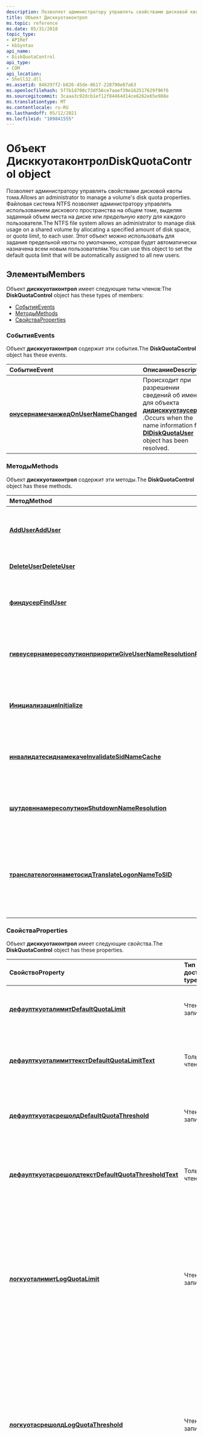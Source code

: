 ```yaml
---
description: Позволяет администратору управлять свойствами дисковой квоты тома.
title: Объект Дисккуотаконтрол
ms.topic: reference
ms.date: 05/31/2018
topic_type:
- APIRef
- kbSyntax
api_name:
- DiskQuotaControl
api_type:
- COM
api_location:
- Shell32.dll
ms.assetid: 846297f2-b826-45de-8617-228790e87a63
ms.openlocfilehash: 5f7b1d700c73df56ce7aaef39e162517629f96f6
ms.sourcegitcommit: 3caaa3c92dcb1ef12f84464d14ce6262e65e988e
ms.translationtype: MT
ms.contentlocale: ru-RU
ms.lasthandoff: 05/12/2021
ms.locfileid: "109841555"
---
```

# <a name="diskquotacontrol-object"></a><span data-ttu-id="bcd99-103">Объект Дисккуотаконтрол</span><span class="sxs-lookup"><span data-stu-id="bcd99-103">DiskQuotaControl object</span></span>

<span data-ttu-id="bcd99-104">Позволяет администратору управлять свойствами дисковой квоты тома.</span><span class="sxs-lookup"><span data-stu-id="bcd99-104">Allows an administrator to manage a volume's disk quota properties.</span></span> <span data-ttu-id="bcd99-105">Файловая система NTFS позволяет администратору управлять использованием дискового пространства на общем томе, выделяя заданный объем места на диске или *предельную квоту* для каждого пользователя.</span><span class="sxs-lookup"><span data-stu-id="bcd99-105">The NTFS file system allows an administrator to manage disk usage on a shared volume by allocating a specified amount of disk space, or *quota limit*, to each user.</span></span> <span data-ttu-id="bcd99-106">Этот объект можно использовать для задания предельной квоты по умолчанию, которая будет автоматически назначена всем новым пользователям.</span><span class="sxs-lookup"><span data-stu-id="bcd99-106">You can use this object to set the default quota limit that will be automatically assigned to all new users.</span></span>

## <a name="members"></a><span data-ttu-id="bcd99-107">Элементы</span><span class="sxs-lookup"><span data-stu-id="bcd99-107">Members</span></span>

<span data-ttu-id="bcd99-108">Объект **дисккуотаконтрол** имеет следующие типы членов:</span><span class="sxs-lookup"><span data-stu-id="bcd99-108">The **DiskQuotaControl** object has these types of members:</span></span>

-   [<span data-ttu-id="bcd99-109">События</span><span class="sxs-lookup"><span data-stu-id="bcd99-109">Events</span></span>](#events)
-   [<span data-ttu-id="bcd99-110">Методы</span><span class="sxs-lookup"><span data-stu-id="bcd99-110">Methods</span></span>](#methods)
-   [<span data-ttu-id="bcd99-111">Свойства</span><span class="sxs-lookup"><span data-stu-id="bcd99-111">Properties</span></span>](#properties)

### <a name="events"></a><span data-ttu-id="bcd99-112">События</span><span class="sxs-lookup"><span data-stu-id="bcd99-112">Events</span></span>

<span data-ttu-id="bcd99-113">Объект **дисккуотаконтрол** содержит эти события.</span><span class="sxs-lookup"><span data-stu-id="bcd99-113">The **DiskQuotaControl** object has these events.</span></span>



| <span data-ttu-id="bcd99-114">Событие</span><span class="sxs-lookup"><span data-stu-id="bcd99-114">Event</span></span>                                                           | <span data-ttu-id="bcd99-115">Описание</span><span class="sxs-lookup"><span data-stu-id="bcd99-115">Description</span></span>                                                                                                                   |
|:----------------------------------------------------------------|:------------------------------------------------------------------------------------------------------------------------------|
| [<span data-ttu-id="bcd99-116">**онусернамечанжед**</span><span class="sxs-lookup"><span data-stu-id="bcd99-116">**OnUserNameChanged**</span></span>](diskquotacontrol-onusernamechanged.md) | <span data-ttu-id="bcd99-117">Происходит при разрешении сведений об имени для объекта [**дидисккуотаусер**](didiskquotauser-object.md) .</span><span class="sxs-lookup"><span data-stu-id="bcd99-117">Occurs when the name information for a [**DIDiskQuotaUser**](didiskquotauser-object.md) object has been resolved.</span></span><br/> |



 

### <a name="methods"></a><span data-ttu-id="bcd99-118">Методы</span><span class="sxs-lookup"><span data-stu-id="bcd99-118">Methods</span></span>

<span data-ttu-id="bcd99-119">Объект **дисккуотаконтрол** содержит эти методы.</span><span class="sxs-lookup"><span data-stu-id="bcd99-119">The **DiskQuotaControl** object has these methods.</span></span>



| <span data-ttu-id="bcd99-120">Метод</span><span class="sxs-lookup"><span data-stu-id="bcd99-120">Method</span></span>                                                                                    | <span data-ttu-id="bcd99-121">Описание</span><span class="sxs-lookup"><span data-stu-id="bcd99-121">Description</span></span>                                                                                |
|:------------------------------------------------------------------------------------------|:-------------------------------------------------------------------------------------------|
| [<span data-ttu-id="bcd99-122">**AddUser**</span><span class="sxs-lookup"><span data-stu-id="bcd99-122">**AddUser**</span></span>](diskquotacontrol-adduser.md)                                               | <span data-ttu-id="bcd99-123">Назначает для нового пользователя квоту диска, не используемую по умолчанию.</span><span class="sxs-lookup"><span data-stu-id="bcd99-123">Assigns a nondefault disk quota to a new user.</span></span><br/>                                  |
| [<span data-ttu-id="bcd99-124">**DeleteUser**</span><span class="sxs-lookup"><span data-stu-id="bcd99-124">**DeleteUser**</span></span>](diskquotacontrol-deleteuser.md)                                         | <span data-ttu-id="bcd99-125">Удаляет пользователя из тома.</span><span class="sxs-lookup"><span data-stu-id="bcd99-125">Deletes a user from the volume.</span></span><br/>                                                 |
| [<span data-ttu-id="bcd99-126">**финдусер**</span><span class="sxs-lookup"><span data-stu-id="bcd99-126">**FindUser**</span></span>](diskquotacontrol-finduser.md)                                             | <span data-ttu-id="bcd99-127">Поиск записи пользователя по имени в файле квоты тома.</span><span class="sxs-lookup"><span data-stu-id="bcd99-127">Finds a user's entry, by name, in the volume's quota file.</span></span><br/>                      |
| [<span data-ttu-id="bcd99-128">**гивеусернамересолутионприорити**</span><span class="sxs-lookup"><span data-stu-id="bcd99-128">**GiveUserNameResolutionPriority**</span></span>](diskquotacontrol-giveusernameresolutionpriority.md) | <span data-ttu-id="bcd99-129">Помещает указанный объект пользователя в строке для разрешения имен.</span><span class="sxs-lookup"><span data-stu-id="bcd99-129">Places the specified user object next in line for name resolution.</span></span><br/>              |
| [<span data-ttu-id="bcd99-130">**Инициализация**</span><span class="sxs-lookup"><span data-stu-id="bcd99-130">**Initialize**</span></span>](diskquotacontrol-initialize.md)                                         | <span data-ttu-id="bcd99-131">Открывает указанный том и инициализирует его объект управления квотой.</span><span class="sxs-lookup"><span data-stu-id="bcd99-131">Opens a specified volume and initializes its quota control object.</span></span><br/>              |
| [<span data-ttu-id="bcd99-132">**инвалидатесиднамекаче**</span><span class="sxs-lookup"><span data-stu-id="bcd99-132">**InvalidateSidNameCache**</span></span>](diskquotacontrol-invalidatesidnamecache.md)                 | <span data-ttu-id="bcd99-133">Делает недействительным кэш имен пользователей с ИДЕНТИФИКАТОРом безопасности.</span><span class="sxs-lookup"><span data-stu-id="bcd99-133">Invalidates the security ID user name cache.</span></span><br/>                                    |
| [<span data-ttu-id="bcd99-134">**шутдовннамересолутион**</span><span class="sxs-lookup"><span data-stu-id="bcd99-134">**ShutdownNameResolution**</span></span>](diskquotacontrol-shutdownnameresolution.md)                 | <span data-ttu-id="bcd99-135">Завершает работу потока разрешения имен пользователей.</span><span class="sxs-lookup"><span data-stu-id="bcd99-135">Shuts down the user name resolution thread.</span></span><br/>                                     |
| [<span data-ttu-id="bcd99-136">**транслателогоннаметосид**</span><span class="sxs-lookup"><span data-stu-id="bcd99-136">**TranslateLogonNameToSID**</span></span>](diskquotacontrol-translatelogonnametosid.md)               | <span data-ttu-id="bcd99-137">Преобразует имя входа в соответствующий идентификатор безопасности пользователя в строковом формате.</span><span class="sxs-lookup"><span data-stu-id="bcd99-137">Translates a logon name to the corresponding user security ID in string format.</span></span><br/> |



 

### <a name="properties"></a><span data-ttu-id="bcd99-138">Свойства</span><span class="sxs-lookup"><span data-stu-id="bcd99-138">Properties</span></span>

<span data-ttu-id="bcd99-139">Объект **дисккуотаконтрол** имеет следующие свойства.</span><span class="sxs-lookup"><span data-stu-id="bcd99-139">The **DiskQuotaControl** object has these properties.</span></span>



| <span data-ttu-id="bcd99-140">Свойство</span><span class="sxs-lookup"><span data-stu-id="bcd99-140">Property</span></span>                                                                                   | <span data-ttu-id="bcd99-141">Тип доступа</span><span class="sxs-lookup"><span data-stu-id="bcd99-141">Access type</span></span>           | <span data-ttu-id="bcd99-142">Описание</span><span class="sxs-lookup"><span data-stu-id="bcd99-142">Description</span></span>                                                                                                                                                   |
|:-------------------------------------------------------------------------------------------|:----------------------|:--------------------------------------------------------------------------------------------------------------------------------------------------------------|
| [<span data-ttu-id="bcd99-143">**дефаулткуоталимит**</span><span class="sxs-lookup"><span data-stu-id="bcd99-143">**DefaultQuotaLimit**</span></span>](diskquotacontrol-defaultquotalimit.md)<br/>                 | <span data-ttu-id="bcd99-144">Чтение/запись</span><span class="sxs-lookup"><span data-stu-id="bcd99-144">Read/write</span></span><br/> | <span data-ttu-id="bcd99-145">Задает или возвращает предельную квоту по умолчанию.</span><span class="sxs-lookup"><span data-stu-id="bcd99-145">Sets or gets the default quota limit.</span></span><br/>                                                                                                              |
| [<span data-ttu-id="bcd99-146">**дефаулткуоталимиттекст**</span><span class="sxs-lookup"><span data-stu-id="bcd99-146">**DefaultQuotaLimitText**</span></span>](diskquotacontrol-defaultquotalimittext.md)<br/>         | <span data-ttu-id="bcd99-147">Только для чтения</span><span class="sxs-lookup"><span data-stu-id="bcd99-147">Read-only</span></span><br/>  | <span data-ttu-id="bcd99-148">Возвращает предельную квоту по умолчанию в виде текстовой строки.</span><span class="sxs-lookup"><span data-stu-id="bcd99-148">Gets the default quota limit as a text string.</span></span><br/>                                                                                                     |
| [<span data-ttu-id="bcd99-149">**дефаулткуотасрешолд**</span><span class="sxs-lookup"><span data-stu-id="bcd99-149">**DefaultQuotaThreshold**</span></span>](diskquotacontrol-defaultquotathreshold.md)<br/>         | <span data-ttu-id="bcd99-150">Чтение/запись</span><span class="sxs-lookup"><span data-stu-id="bcd99-150">Read/write</span></span><br/> | <span data-ttu-id="bcd99-151">Задает или возвращает пороговое значение квоты по умолчанию.</span><span class="sxs-lookup"><span data-stu-id="bcd99-151">Sets or gets the default quota threshold.</span></span><br/>                                                                                                          |
| [<span data-ttu-id="bcd99-152">**дефаулткуотасрешолдтекст**</span><span class="sxs-lookup"><span data-stu-id="bcd99-152">**DefaultQuotaThresholdText**</span></span>](diskquotacontrol-defaultquotathresholdtext.md)<br/> | <span data-ttu-id="bcd99-153">Только для чтения</span><span class="sxs-lookup"><span data-stu-id="bcd99-153">Read-only</span></span><br/>  | <span data-ttu-id="bcd99-154">Возвращает пороговое значение квоты по умолчанию в виде текстовой строки.</span><span class="sxs-lookup"><span data-stu-id="bcd99-154">Gets the default quota threshold as a text string.</span></span><br/>                                                                                                 |
| [<span data-ttu-id="bcd99-155">**логкуоталимит**</span><span class="sxs-lookup"><span data-stu-id="bcd99-155">**LogQuotaLimit**</span></span>](diskquotacontrol-logquotalimit.md)<br/>                         | <span data-ttu-id="bcd99-156">Чтение/запись</span><span class="sxs-lookup"><span data-stu-id="bcd99-156">Read/write</span></span><br/> | <span data-ttu-id="bcd99-157">Задает или возвращает логическое значение, указывающее, будет ли выполняться запись в журнале системных событий при превышении пользователем назначенной квоты.</span><span class="sxs-lookup"><span data-stu-id="bcd99-157">Sets or gets a Boolean value that indicates whether a system event log entry will be made when a user exceeds his or her assigned quota limit.</span></span><br/>     |
| [<span data-ttu-id="bcd99-158">**логкуотасрешолд**</span><span class="sxs-lookup"><span data-stu-id="bcd99-158">**LogQuotaThreshold**</span></span>](diskquotacontrol-logquotathreshold.md)<br/>                 | <span data-ttu-id="bcd99-159">Чтение/запись</span><span class="sxs-lookup"><span data-stu-id="bcd99-159">Read/write</span></span><br/> | <span data-ttu-id="bcd99-160">Задает или возвращает логическое значение, указывающее, будет ли выполняться запись в журнале системных событий при превышении пользователем порога назначенной квоты.</span><span class="sxs-lookup"><span data-stu-id="bcd99-160">Sets or gets a Boolean value that indicates whether a system event log entry will be made when a user exceeds his or her assigned quota threshold.</span></span><br/> |
| [<span data-ttu-id="bcd99-161">**куотафилеинкомплете**</span><span class="sxs-lookup"><span data-stu-id="bcd99-161">**QuotaFileIncomplete**</span></span>](diskquotacontrol-quotafileincomplete.md)<br/>             | <span data-ttu-id="bcd99-162">Только для чтения</span><span class="sxs-lookup"><span data-stu-id="bcd99-162">Read-only</span></span><br/>  | <span data-ttu-id="bcd99-163">Возвращает логическое значение, указывающее, завершен ли файл квоты для тома.</span><span class="sxs-lookup"><span data-stu-id="bcd99-163">Gets a Boolean value that indicates whether the quota file for the volume is complete.</span></span><br/>                                                             |
| [<span data-ttu-id="bcd99-164">**куотафилеребуилдинг**</span><span class="sxs-lookup"><span data-stu-id="bcd99-164">**QuotaFileRebuilding**</span></span>](diskquotacontrol-quotafilerebuilding.md)<br/>             | <span data-ttu-id="bcd99-165">Только для чтения</span><span class="sxs-lookup"><span data-stu-id="bcd99-165">Read-only</span></span><br/>  | <span data-ttu-id="bcd99-166">Возвращает логическое значение, указывающее, выполняется ли перестроение файла квоты для тома.</span><span class="sxs-lookup"><span data-stu-id="bcd99-166">Gets a Boolean value that indicates whether the quota file for the volume is currently being rebuilt.</span></span><br/>                                              |
| [<span data-ttu-id="bcd99-167">**куотастате**</span><span class="sxs-lookup"><span data-stu-id="bcd99-167">**QuotaState**</span></span>](diskquotacontrol-quotastate.md)<br/>                               | <span data-ttu-id="bcd99-168">Чтение/запись</span><span class="sxs-lookup"><span data-stu-id="bcd99-168">Read/write</span></span><br/> | <span data-ttu-id="bcd99-169">Задает или возвращает состояние дисковых квот тома.</span><span class="sxs-lookup"><span data-stu-id="bcd99-169">Sets or gets the state of the volume's disk quotas.</span></span><br/>                                                                                                |
| [<span data-ttu-id="bcd99-170">**усернамересолутион**</span><span class="sxs-lookup"><span data-stu-id="bcd99-170">**UserNameResolution**</span></span>](diskquotacontrol-usernameresolution.md)<br/>               | <span data-ttu-id="bcd99-171">Чтение/запись</span><span class="sxs-lookup"><span data-stu-id="bcd99-171">Read/write</span></span><br/> | <span data-ttu-id="bcd99-172">Задает или возвращает значение, которое управляет тем, как идентификатор безопасности пользователя разрешается в имена пользователей.</span><span class="sxs-lookup"><span data-stu-id="bcd99-172">Sets or gets a value that controls how user SID are resolved to user names.</span></span><br/>                                                                        |



 

## <a name="remarks"></a><span data-ttu-id="bcd99-173">Remarks</span><span class="sxs-lookup"><span data-stu-id="bcd99-173">Remarks</span></span>

<span data-ttu-id="bcd99-174">Администратор может использовать объект **дисккуотаконтрол** для выполнения ряда задач, включая следующие:</span><span class="sxs-lookup"><span data-stu-id="bcd99-174">An administrator can use the **DiskQuotaControl** object to do a number of tasks, including the following:</span></span>

-   <span data-ttu-id="bcd99-175">Включение и отключение системы дисковой квоты тома.</span><span class="sxs-lookup"><span data-stu-id="bcd99-175">Enabling and disabling the volume's disk quota system.</span></span>
-   <span data-ttu-id="bcd99-176">Получение состояния системы квот на томе.</span><span class="sxs-lookup"><span data-stu-id="bcd99-176">Obtaining the status of the quota system on the volume.</span></span>
-   <span data-ttu-id="bcd99-177">Запрет места на диске для пользователей, превышающих предельную квоту.</span><span class="sxs-lookup"><span data-stu-id="bcd99-177">Denying disk space to users exceeding their quota limit.</span></span>
-   <span data-ttu-id="bcd99-178">Указание значения порога предупреждения по умолчанию и предельной квоты, которые будут назначены новым пользователям.</span><span class="sxs-lookup"><span data-stu-id="bcd99-178">Specifying the default warning threshold and quota limit values that will be assigned to new users.</span></span>
-   <span data-ttu-id="bcd99-179">Добавление и удаление пользователей.</span><span class="sxs-lookup"><span data-stu-id="bcd99-179">Adding and removing users.</span></span>

<span data-ttu-id="bcd99-180">Объект **дисккуотаконтрол** позволяет задать глобальные значения по умолчанию для тома для таких свойств, как ограничение квоты.</span><span class="sxs-lookup"><span data-stu-id="bcd99-180">The **DiskQuotaControl** object allows you to set global default values for the volume for properties such as quota limits.</span></span> <span data-ttu-id="bcd99-181">Однако каждый пользователь представлен объектом [**дидисккуотаусер**](didiskquotauser-object.md) , который можно использовать для указания отдельных параметров квоты.</span><span class="sxs-lookup"><span data-stu-id="bcd99-181">However, each user is represented by a [**DIDiskQuotaUser**](didiskquotauser-object.md) object that can be used to specify individual quota settings.</span></span>

<span data-ttu-id="bcd99-182">Существует несколько способов получить объект [**дидисккуотаусер**](didiskquotauser-object.md) пользователя:</span><span class="sxs-lookup"><span data-stu-id="bcd99-182">There are several ways to obtain a user's [**DIDiskQuotaUser**](didiskquotauser-object.md) object:</span></span>

-   <span data-ttu-id="bcd99-183">Объекты [**дидисккуотаусер**](didiskquotauser-object.md) для всех пользователей с квотами на томе предоставляются в виде коллекции, и их можно перечислить.</span><span class="sxs-lookup"><span data-stu-id="bcd99-183">The [**DIDiskQuotaUser**](didiskquotauser-object.md) objects for all users with quotas on the volume are exposed as a collection, and can be enumerated.</span></span> <span data-ttu-id="bcd99-184">Обсуждение того, как перечислить объекты **дидисккуотаусер** , см. в разделе **перечисление пользователей дисковой квоты** раздела "Примечания" в **дидисккуотаусер**.</span><span class="sxs-lookup"><span data-stu-id="bcd99-184">For a discussion of how to enumerate **DIDiskQuotaUser** objects, see **Enumerating Disk Quota Users** in the Remarks section of **DIDiskQuotaUser**.</span></span>
-   <span data-ttu-id="bcd99-185">При добавлении нового пользователя метод [**adduser**](diskquotacontrol-adduser.md) возвращает объект пользователя [**дидисккуотаусер**](didiskquotauser-object.md) .</span><span class="sxs-lookup"><span data-stu-id="bcd99-185">When you add a new user, the [**AddUser**](diskquotacontrol-adduser.md) method returns the user's [**DIDiskQuotaUser**](didiskquotauser-object.md) object.</span></span>
-   <span data-ttu-id="bcd99-186">Если у вас есть имя пользователя, метод [**финдусер**](diskquotacontrol-finduser.md) возвращает объект [**дидисккуотаусер**](didiskquotauser-object.md) пользователя.</span><span class="sxs-lookup"><span data-stu-id="bcd99-186">If you have the user's name, the [**FindUser**](diskquotacontrol-finduser.md) method returns the user's [**DIDiskQuotaUser**](didiskquotauser-object.md) object.</span></span>

<span data-ttu-id="bcd99-187">Этот объект делает необходимые функции интерфейса Идисккуотаконтрол доступными для создания сценариев и приложений на основе Microsoft Visual Basic.</span><span class="sxs-lookup"><span data-stu-id="bcd99-187">This object makes the essential functionality of the IDiskQuotaControl interface available to scripting and Microsoft Visual Basic-based applications.</span></span>

## <a name="requirements"></a><span data-ttu-id="bcd99-188">Requirements (Требования)</span><span class="sxs-lookup"><span data-stu-id="bcd99-188">Requirements</span></span>



| <span data-ttu-id="bcd99-189">Требование</span><span class="sxs-lookup"><span data-stu-id="bcd99-189">Requirement</span></span> | <span data-ttu-id="bcd99-190">Значение</span><span class="sxs-lookup"><span data-stu-id="bcd99-190">Value</span></span> |
|-------------------------------------|---------------------------------------------------------------------------------------------------------------|
| <span data-ttu-id="bcd99-191">Минимальная версия клиента</span><span class="sxs-lookup"><span data-stu-id="bcd99-191">Minimum supported client</span></span><br/> | <span data-ttu-id="bcd99-192">Windows 2000 Professional \[только классические приложения\]</span><span class="sxs-lookup"><span data-stu-id="bcd99-192">Windows 2000 Professional \[desktop apps only\]</span></span><br/>                                                    |
| <span data-ttu-id="bcd99-193">Минимальная версия сервера</span><span class="sxs-lookup"><span data-stu-id="bcd99-193">Minimum supported server</span></span><br/> | <span data-ttu-id="bcd99-194">Windows 2000 Server \[только классические приложения\]</span><span class="sxs-lookup"><span data-stu-id="bcd99-194">Windows 2000 Server \[desktop apps only\]</span></span><br/>                                                          |
| <span data-ttu-id="bcd99-195">DLL</span><span class="sxs-lookup"><span data-stu-id="bcd99-195">DLL</span></span><br/>                      | <dl> <span data-ttu-id="bcd99-196"><dt>Shell32.dll (версия 5,0 или более поздняя)</dt></span><span class="sxs-lookup"><span data-stu-id="bcd99-196"><dt>Shell32.dll (version 5.0 or later)</dt></span></span> </dl> |



## <a name="see-also"></a><span data-ttu-id="bcd99-197">См. также раздел</span><span class="sxs-lookup"><span data-stu-id="bcd99-197">See also</span></span>

<dl> <dt>

[<span data-ttu-id="bcd99-198">**Объект оболочки**</span><span class="sxs-lookup"><span data-stu-id="bcd99-198">**Shell Object**</span></span>](shell.md)
</dt> </dl>

 

 




